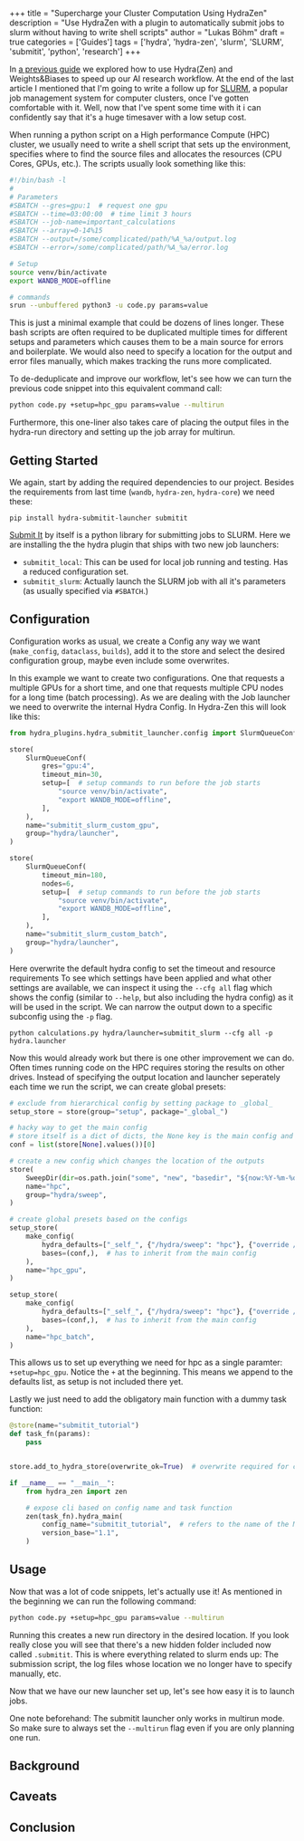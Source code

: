 +++
title = "Supercharge your Cluster Computation Using HydraZen"
description = "Use HydraZen with a plugin to automatically submit jobs to slurm without having to write shell scripts"
author = "Lukas Böhm"
draft = true
categories = ['Guides']
tags = ['hydra', 'hydra-zen', 'slurm', 'SLURM', 'submitit', 'python', 'research']
+++

In [a previous guide](../hydra-wandb-setup) we explored how to use Hydra(Zen) and Weights&Biases to speed up our AI research workflow.
At the end of the last article I mentioned that I'm going to write a follow up for [SLURM](https://slurm.schedmd.com/overview.html), a popular job management system for computer clusters, once I've gotten comfortable with it.
Well, now that I've spent some time with it i can confidently say that it's a huge timesaver with a low setup cost.

When running a python script on a High performance Compute (HPC) cluster, we usually need to write a shell script that sets up the environment, specifies where to find the source files and allocates the resources (CPU Cores, GPUs, etc.).
The scripts usually look something like this:
```bash
#!/bin/bash -l
#
# Parameters
#SBATCH --gres=gpu:1  # request one gpu
#SBATCH --time=03:00:00  # time limit 3 hours
#SBATCH --job-name=important_calculations
#SBATCH --array=0-14%15
#SBATCH --output=/some/complicated/path/%A_%a/output.log
#SBATCH --error=/some/complicated/path/%A_%a/error.log

# Setup
source venv/bin/activate
export WANDB_MODE=offline

# commands
srun --unbuffered python3 -u code.py params=value
```

This is just a minimal example that could be dozens of lines longer.
These bash scripts are often required to be duplicated multiple times for different setups and parameters which causes them to be a main source for errors and boilerplate.
We would also need to specify a location for the output and error files manually, which makes tracking the runs more complicated.

To de-deduplicate and improve our workflow, let's see how we can turn the previous code snippet into this equivalent command call:
```bash
python code.py +setup=hpc_gpu params=value --multirun
```

Furthermore, this one-liner also takes care of placing the output files in the hydra-run directory and setting up the job array for multirun.

## Getting Started

We again, start by adding the required dependencies to our project.
Besides the requirements from last time (`wandb`, `hydra-zen`, `hydra-core`) we need these:
```
pip install hydra-submitit-launcher submitit
```

[Submit It](https://github.com/facebookincubator/submitit) by itself is a python library for submitting jobs to SLURM.
Here we are installing the the hydra plugin that ships with two new job launchers:
- `submitit_local`: This can be used for local job running and testing. Has a reduced configuration set.
- `submitit_slurm`: Actually launch the SLURM job with all it's parameters (as usually specified via `#SBATCH`.)


## Configuration

Configuration works as usual, we create a Config any way we want (`make_config`, `dataclass`, `builds`),
add it to the store and select the desired configuration group, maybe even include some overwrites.

In this example we want to create two configurations. One that requests a multiple GPUs for a short time, and one that requests multiple CPU nodes for a long time (batch processing).
As we are dealing with the Job launcher we need to overwrite the internal Hydra Config.
In Hydra-Zen this will look like this:
```python
from hydra_plugins.hydra_submitit_launcher.config import SlurmQueueConf, LocalQueueConf

store(
    SlurmQueueConf(
        gres="gpu:4",
        timeout_min=30,
        setup=[  # setup commands to run before the job starts
            "source venv/bin/activate",
            "export WANDB_MODE=offline",
        ],
    ),
    name="submitit_slurm_custom_gpu",
    group="hydra/launcher",
)

store(
    SlurmQueueConf(
        timeout_min=180,
        nodes=6,
        setup=[  # setup commands to run before the job starts
            "source venv/bin/activate",
            "export WANDB_MODE=offline",
        ],
    ),
    name="submitit_slurm_custom_batch",
    group="hydra/launcher",
)
```

Here overwrite the default hydra config to set the timeout and resource requirements
To see which settings have been applied and what other settings are available, we can inspect it using the `--cfg all` flag which shows the config (similar to `--help`, but also including the hydra config) as it will be used in the script.
We can narrow the output down to a specific subconfig using the `-p` flag.
```
python calculations.py hydra/launcher=submitit_slurm --cfg all -p hydra.launcher
```

Now this would already work but there is one other improvement we can do.
Often times running code on the HPC requires storing the results on other drives.
Instead of specifying the output location and launcher seperately each time we run the script,
we can create global presets:
```python
# exclude from hierarchical config by setting package to _global_
setup_store = store(group="setup", package="_global_")

# hacky way to get the main config
# store itself is a dict of dicts, the None key is the main config and the inner dict should only have a single value
conf = list(store[None].values())[0]

# create a new config which changes the location of the outputs
store(
    SweepDir(dir=os.path.join("some", "new", "basedir", "${now:%Y-%m-%d}", "${now:%H-%M-%S}")),
    name="hpc",
    group="hydra/sweep",
)

# create global presets based on the configs
setup_store(
    make_config(
        hydra_defaults=["_self_", {"/hydra/sweep": "hpc"}, {"override /hydra/launcher": "submitit_slurm_custom_gpu"}],
        bases=(conf,),  # has to inherit from the main config
    ),
    name="hpc_gpu",
)

setup_store(
    make_config(
        hydra_defaults=["_self_", {"/hydra/sweep": "hpc"}, {"override /hydra/launcher": "submitit_slurm_custom_batch"}],
        bases=(conf,),  # has to inherit from the main config
    ),
    name="hpc_batch",
)
```

This allows us to set up everything we need for hpc as a single paramter: `+setup=hpc_gpu`.
Notice the `+` at the beginning. This means we append to the defaults list, as setup is not included there yet.

Lastly we just need to add the obligatory main function with a dummy task function:
```python
@store(name="submitit_tutorial")
def task_fn(params):
    pass


store.add_to_hydra_store(overwrite_ok=True)  # overwrite required for callbacks

if __name__ == "__main__":
    from hydra_zen import zen

    # expose cli based on config name and task function
    zen(task_fn).hydra_main(
        config_name="submitit_tutorial",  # refers to the name of the MainConfig
        version_base="1.1",
    )
```


## Usage

Now that was a lot of code snippets, let's actually use it!
As mentioned in the beginning we can run the following command:
```bash
python code.py +setup=hpc_gpu params=value --multirun
```

Running this creates a new run directory in the desired location.
If you look really close you will see that there's a new hidden folder included now called `.submitit`.
This is where everything related to slurm ends up: The submission script, the log files whose location we no longer have to specify manually, etc.

Now that we have our new launcher set up, let's see how easy it is to launch jobs.

One note beforehand: The submitit launcher only works in multirun mode.
So make sure to always set the `--multirun` flag even if you are only planning one run.

## Background

<!-- Explain how jobs are launched (diagram?) -->


## Caveats

<!-- Signal handling -->


## Conclusion
